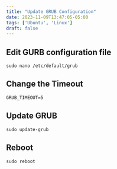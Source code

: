 ```yaml
---
title: "Update GRUB Configuration"
date: 2023-11-09T13:47:05-05:00
tags: ['Ubuntu', 'Linux']
draft: false
---
```


## Edit GURB configuration file
```
sudo nano /etc/default/grub
```

## Change the Timeout
```
GRUB_TIMEOUT=5
```

## Update GRUB
```
sudo update-grub
```

## Reboot
```
sudo reboot
```
